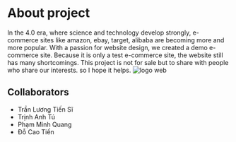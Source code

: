 # About project
In the 4.0 era, where science and technology develop strongly, e-commerce sites like amazon, ebay, target, alibaba are becoming more and more popular. With a passion for website design, we created a demo e-commerce site. Because it is only a test e-commerce site, the website still has many shortcomings. This project is not for sale but to share with people who share our interests. so I hope it helps.
![logo web](https://photos.app.goo.gl/cV6jZinTmfbrzxWj7)
## Collaborators
- Trần Lương Tiến Sĩ
- Trịnh Anh Tú
- Phạm Minh Quang
- Đỗ Cao Tiến 